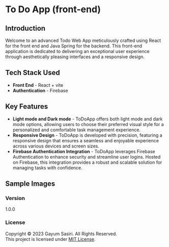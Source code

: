 # To Do App (front-end)

## Introduction
Welcome to an advanced Todo Web App meticulously crafted using React for the front end and Java Spring for the backend. This front-end application is dedicated to delivering an exceptional user experience through aesthetically pleasing interfaces and a responsive design.

## Tech Stack Used

- **Front End** - React + vite
- **Authentication** - Firebase

## Key Features

- **Light mode and Dark mode** - ToDoApp offers both light mode and dark mode options, allowing users to choose their preferred visual style for a personalized and comfortable task management experience.
- **Responsive Design** - ToDoApp is developed with precision, featuring a responsive design that ensures a seamless and enjoyable experience across various devices and screen sizes.
- **Firebase Authentication Integration** - ToDoApp leverages Firebase Authentication to enhance security and streamline user logins. Hosted on Firebase, this integration provides a robust and scalable solution for managing tasks with confidence.

## Sample Images

### Version
1.0.0

### License
Copyright &copy; 2023 Gayum Sasiri. All Rights Reserved.<br>
This project is licensed under [MIT License](LICENSE.txt).